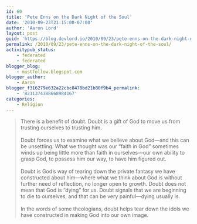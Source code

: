 ```yaml
---
id: 60
title: 'Pete Enns on the Dark Night of the Soul'
date: '2010-09-23T21:15:00-07:00'
author: 'Aaron Lord'
layout: post
guid: 'https://blog.devlord.io/2010/09/23/pete-enns-on-the-dark-night-of-the-soul/'
permalink: /2010/09/23/pete-enns-on-the-dark-night-of-the-soul/
activitypub_status:
    - federated
    - federated
blogger_blog:
    - mustfollow.blogspot.com
blogger_author:
    - Aaron
blogger_f316279e632a22cbc8478bd21b80f9b4_permalink:
    - '8211374388668984167'
categories:
    - Religion
---
```


<blockquote>There is a benefit of doubt. Doubt is a gift of God to move us from trusting ourselves to trusting him.<br /><br />Doubt forces us to examine what we believe about God—and this can be unsettling. What we thought was our “faith in God” sometimes winds up being little more than faith in ourselves—our own ability to grasp God, to possess him our way, to have him figured out.<br /><br />Doubt is God’s way of tearing down the private fantasy we have constructed about him—where what we think about God is without further need of reflection, no longer open to growth. Doubt does not mean that God is “dying” for us. Doubt signals that we are beginning to die to ourselves, and that can be very painful—dying usually is.<br /><br />In the words of some theologians, doubt helps tear down the idols we have constructed in making God into our own image.</blockquote><div class="blogger-post-footer"></div>